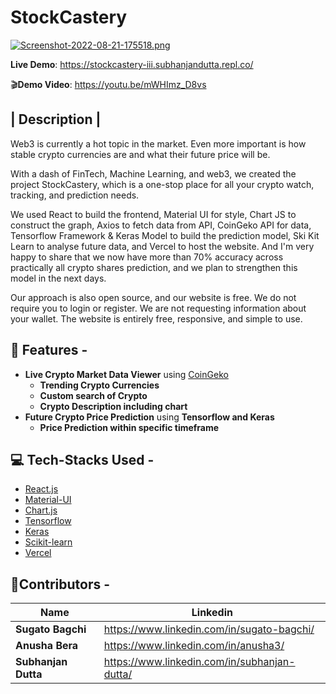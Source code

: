 # StockCastery

[![Screenshot-2022-08-21-175518.png](https://i.postimg.cc/xTzdz3JG/Screenshot-2022-08-21-175518.png)](https://postimg.cc/0b9xgmCr)

**Live Demo**: <https://stockcastery-iii.subhanjandutta.repl.co/>

🎬**Demo Video**: <https://youtu.be/mWHImz_D8vs>

| Description |
-----------
Web3 is currently a hot topic in the market. Even more important is how stable crypto currencies are and what their future price will be.

With a dash of FinTech, Machine Learning, and web3, we created the project StockCastery, which is a one-stop place for all your crypto watch, tracking, and prediction needs.

We used React to build the frontend, Material UI for style, Chart JS to construct the graph, Axios to fetch data from API, CoinGeko API for data, Tensorflow Framework & Keras Model to build the prediction model, Ski Kit Learn to analyse future data, and Vercel to host the website. And I'm very happy to share that we now have more than 70% accuracy across practically all crypto shares prediction, and we plan to strengthen this model in the next days.

Our approach is also open source, and our website is free. We do not require you to login or register. We are not requesting information about your wallet. The website is entirely free, responsive, and simple to use.

🌟 Features -
-----------

- **Live Crypto Market Data Viewer** using [CoinGeko](coingecko.com/en/api)
  - **Trending Crypto Currencies**
  - **Custom search of Crypto**
  - **Crypto Description including chart**
- **Future Crypto Price Prediction** using **Tensorflow and Keras**
  - **Price Prediction within specific timeframe**

💻  Tech-Stacks Used -
---------------------

- [React.js](http://reactjs.org)
- [Material-UI](https://mui.com/)
- [Chart.js](https://www.chartjs.org/)
- [Tensorflow](https://www.tensorflow.org/)
- [Keras](https://keras.io/)
- [Scikit-learn](https://scikit-learn.org/stable/)
- [Vercel](https://vercel.com/)

🙋**Contributors -**
-----------------

| Name                               | Linkedin                                                  |
| ---------------------------------- | ------------------------------------------------------------ |
| **Sugato Bagchi**           | <https://www.linkedin.com/in/sugato-bagchi/> |
| **Anusha Bera**             | <https://www.linkedin.com/in/anusha3/>  |
| **Subhanjan Dutta**         | <https://www.linkedin.com/in/subhanjan-dutta/> |
